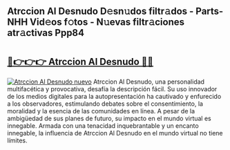## Atrccion Al Desnudo D𝚎sn𝚞dos filtr𝚊dos - Parts-NHH Vid𝚎os f𝚘tos - N𝚞evas filtr𝚊ciones atr𝚊ctivas Ppp84

# <h2><a href="http://mbaeei.tromn.icu/?c=Atrccion+Al+Desnudo">🔗👉👉👉 Atrccion Al Desnudo 🔗🔗</a></h2>

[![Atrccion Al Desnudo nuevo](https://i.imgur.com/pEAQMta.gif)](http://mbaeei.tromn.icu/?c=Atrccion+Al+Desnudo)
Atrccion Al Desnudo, una personalidad multifacética y provocativa, desafía la descripción fácil. Su uso innovador de los medios digitales para la autopresentación ha cautivado y enfurecido a los observadores, estimulando debates sobre el consentimiento, la moralidad y la esencia de las comunidades en línea. A pesar de la ambigüedad de sus planes de futuro, su impacto en el mundo virtual es innegable. Armada con una tenacidad inquebrantable y un encanto innegable, la influencia de Atrccion Al Desnudo en el mundo virtual no tiene límites.
